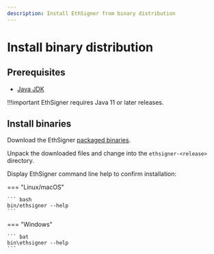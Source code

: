 ```yaml
---
description: Install EthSigner from binary distribution
---
```


# Install binary distribution

## Prerequisites

* [Java JDK](https://www.oracle.com/java/technologies/javase-downloads.html)

!!!important
    EthSigner requires Java 11 or later releases.

## Install binaries

Download the EthSigner [packaged binaries](https://cloudsmith.io/~consensys/repos/ethsigner/packages/?q=tag%3Alatest).

Unpack the downloaded files and change into the `ethsigner-<release>` directory.

Display EthSigner command line help to confirm installation:

=== "Linux/macOS"

    ``` bash
    bin/ethsigner --help
    ```

=== "Windows"

    ``` bat
    bin\ethsigner --help
    ```
